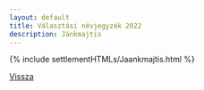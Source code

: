 ```yaml
---
layout: default
title: Választási névjegyzék 2022
description: Jánkmajtis
---
```


{% include settlementHTMLs/Jaankmajtis.html %}

[Vissza](./)